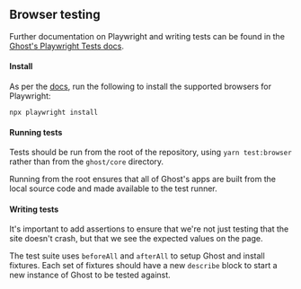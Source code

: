## Browser testing

Further documentation on Playwright and writing tests can be found in the [Ghost's Playwright Tests docs](https://ghost.notion.site/Playwright-Tests-b49ccb6e2b4a40f1a4f8df5261391218).

#### Install

As per the [docs](https://playwright.dev/docs/intro#manually), run the following to install the supported browsers for Playwright:

```
npx playwright install
```

#### Running tests

Tests should be run from the root of the repository, using `yarn test:browser` rather than from the `ghost/core` directory.

Running from the root ensures that all of Ghost's apps are built from the local source code and made available to the test runner.

#### Writing tests

It's important to add assertions to ensure that we're not just testing that the site doesn't crash, but that we see the expected values on the page.

The test suite uses `beforeAll` and `afterAll` to setup Ghost and install fixtures. Each set of fixtures should have a new `describe` block to start a new instance of Ghost to be tested against.
